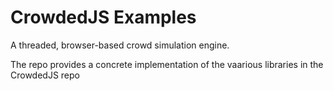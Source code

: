 # CrowdedJS Examples
A threaded, browser-based crowd simulation engine.

The repo provides a concrete implementation of the vaarious libraries in the CrowdedJS repo
